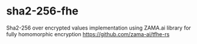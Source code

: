 # sha2-256-fhe


Sha2-256 over encrypted values implementation using ZAMA.ai library for fully homomorphic encryption https://github.com/zama-ai/tfhe-rs
